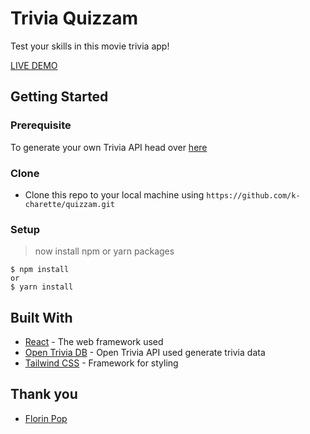 # Trivia Quizzam

Test your skills in this movie trivia app! 

[LIVE DEMO](https://trivia-quizzam.netlify.app/)

## Getting Started

### Prerequisite
To generate your own Trivia API head over [here](https://opentdb.com/api_config.php)

### Clone

- Clone this repo to your local machine using `https://github.com/k-charette/quizzam.git`

### Setup

> now install npm or yarn packages

```shell
$ npm install
or
$ yarn install
```

## Built With

* [React](https://reactjs.org/) - The web framework used
* [Open Trivia DB](https://opentdb.com/api_config.php) - Open Trivia API used generate trivia data
* [Tailwind CSS](https://tailwindcss.com/) - Framework for styling

## Thank you
* [Florin Pop](https://www.florin-pop.com/)
